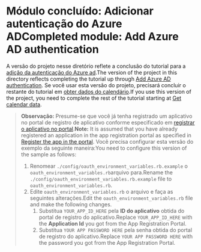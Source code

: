 # <a name="completed-module-add-azure-ad-authentication"></a><span data-ttu-id="7fa45-101">Módulo concluído: Adicionar autenticação do Azure AD</span><span class="sxs-lookup"><span data-stu-id="7fa45-101">Completed module: Add Azure AD authentication</span></span>

<span data-ttu-id="7fa45-102">A versão do projeto nesse diretório reflete a conclusão do tutorial para a [adição da autenticação do Azure ad](https://docs.microsoft.com/graph/training/ruby-tutorial?tutorial-step=3).</span><span class="sxs-lookup"><span data-stu-id="7fa45-102">The version of the project in this directory reflects completing the tutorial up through [Add Azure AD authentication](https://docs.microsoft.com/graph/training/ruby-tutorial?tutorial-step=3).</span></span> <span data-ttu-id="7fa45-103">Se você usar esta versão do projeto, precisará concluir o restante do tutorial em [obter dados do calendário](https://docs.microsoft.com/graph/training/ruby-tutorial?tutorial-step=4).</span><span class="sxs-lookup"><span data-stu-id="7fa45-103">If you use this version of the project, you need to complete the rest of the tutorial starting at [Get calendar data](https://docs.microsoft.com/graph/training/ruby-tutorial?tutorial-step=4).</span></span>

> <span data-ttu-id="7fa45-104">**Observação:** Presume-se que você já tenha registrado um aplicativo no portal de registro de aplicativo conforme especificado em [registrar o aplicativo no portal](https://docs.microsoft.com/graph/training/ruby-tutorial?tutorial-step=2).</span><span class="sxs-lookup"><span data-stu-id="7fa45-104">**Note:** It is assumed that you have already registered an application in the app registration portal as specified in [Register the app in the portal](https://docs.microsoft.com/graph/training/ruby-tutorial?tutorial-step=2).</span></span> <span data-ttu-id="7fa45-105">Você precisa configurar esta versão do exemplo da seguinte maneira:</span><span class="sxs-lookup"><span data-stu-id="7fa45-105">You need to configure this version of the sample as follows:</span></span>
>
> 1. <span data-ttu-id="7fa45-106">Renomear `./config/oauth_environment_variables.rb.example` o `oauth_environment_variables.rb`arquivo para.</span><span class="sxs-lookup"><span data-stu-id="7fa45-106">Rename the `./config/oauth_environment_variables.rb.example` file to `oauth_environment_variables.rb`.</span></span>
> 1. <span data-ttu-id="7fa45-107">Edite `oauth_environment_variables.rb` o arquivo e faça as seguintes alterações.</span><span class="sxs-lookup"><span data-stu-id="7fa45-107">Edit the `oauth_environment_variables.rb` file and make the following changes.</span></span>
>     1. <span data-ttu-id="7fa45-108">Substitua `YOUR_APP_ID_HERE` pela **ID do aplicativo** obtida do portal de registro do aplicativo.</span><span class="sxs-lookup"><span data-stu-id="7fa45-108">Replace `YOUR_APP_ID_HERE` with the **Application Id** you got from the App Registration Portal.</span></span>
>     1. <span data-ttu-id="7fa45-109">Substitua `YOUR APP PASSWORD HERE` pela senha obtida do portal de registro do aplicativo.</span><span class="sxs-lookup"><span data-stu-id="7fa45-109">Replace `YOUR APP PASSWORD HERE` with the password you got from the App Registration Portal.</span></span>